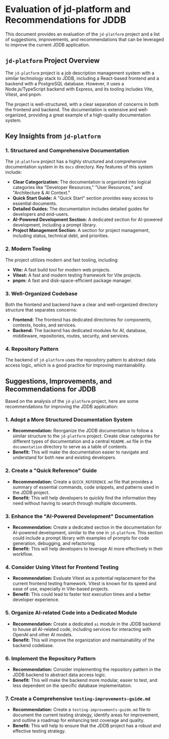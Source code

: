 # Evaluation of jd-platform and Recommendations for JDDB

This document provides an evaluation of the `jd-platform` project and a list of suggestions, improvements, and recommendations that can be leveraged to improve the current JDDB application.

## `jd-platform` Project Overview

The `jd-platform` project is a job description management system with a similar technology stack to JDDB, including a React-based frontend and a backend with a PostgreSQL database. However, it uses a Node.js/TypeScript backend with Express, and its tooling includes Vite, Vitest, and pnpm.

The project is well-structured, with a clear separation of concerns in both the frontend and backend. The documentation is extensive and well-organized, providing a great example of a high-quality documentation system.

## Key Insights from `jd-platform`

### 1. Structured and Comprehensive Documentation

The `jd-platform` project has a highly structured and comprehensive documentation system in its `docs` directory. Key features of this system include:

*   **Clear Categorization:** The documentation is organized into logical categories like "Developer Resources," "User Resources," and "Architecture & AI Context."
*   **Quick Start Guide:** A "Quick Start" section provides easy access to essential documents.
*   **Detailed Guides:** The documentation includes detailed guides for developers and end-users.
*   **AI-Powered Development Section:** A dedicated section for AI-powered development, including a prompt library.
*   **Project Management Section:** A section for project management, including status, technical debt, and priorities.

### 2. Modern Tooling

The project utilizes modern and fast tooling, including:

*   **Vite:** A fast build tool for modern web projects.
*   **Vitest:** A fast and modern testing framework for Vite projects.
*   **pnpm:** A fast and disk-space-efficient package manager.

### 3. Well-Organized Codebase

Both the frontend and backend have a clear and well-organized directory structure that separates concerns:

*   **Frontend:** The frontend has dedicated directories for components, contexts, hooks, and services.
*   **Backend:** The backend has dedicated modules for AI, database, middleware, repositories, routes, security, and services.

### 4. Repository Pattern

The backend of `jd-platform` uses the repository pattern to abstract data access logic, which is a good practice for improving maintainability.

## Suggestions, Improvements, and Recommendations for JDDB

Based on the analysis of the `jd-platform` project, here are some recommendations for improving the JDDB application:

### 1. Adopt a More Structured Documentation System

*   **Recommendation:** Reorganize the JDDB documentation to follow a similar structure to the `jd-platform` project. Create clear categories for different types of documentation and a central `README.md` file in the `documentation` directory to serve as a table of contents.
*   **Benefit:** This will make the documentation easier to navigate and understand for both new and existing developers.

### 2. Create a "Quick Reference" Guide

*   **Recommendation:** Create a `QUICK_REFERENCE.md` file that provides a summary of essential commands, code snippets, and patterns used in the JDDB project.
*   **Benefit:** This will help developers to quickly find the information they need without having to search through multiple documents.

### 3. Enhance the "AI-Powered Development" Documentation

*   **Recommendation:** Create a dedicated section in the documentation for AI-powered development, similar to the one in `jd-platform`. This section could include a prompt library with examples of prompts for code generation, debugging, and refactoring.
*   **Benefit:** This will help developers to leverage AI more effectively in their workflow.

### 4. Consider Using Vitest for Frontend Testing

*   **Recommendation:** Evaluate Vitest as a potential replacement for the current frontend testing framework. Vitest is known for its speed and ease of use, especially in Vite-based projects.
*   **Benefit:** This could lead to faster test execution times and a better developer experience.

### 5. Organize AI-related Code into a Dedicated Module

*   **Recommendation:** Create a dedicated `ai` module in the JDDB backend to house all AI-related code, including services for interacting with OpenAI and other AI models.
*   **Benefit:** This will improve the organization and maintainability of the backend codebase.

### 6. Implement the Repository Pattern

*   **Recommendation:** Consider implementing the repository pattern in the JDDB backend to abstract data access logic.
*   **Benefit:** This will make the backend more modular, easier to test, and less dependent on the specific database implementation.

### 7. Create a Comprehensive `testing-improvements-guide.md`

*   **Recommendation:** Create a `testing-improvements-guide.md` file to document the current testing strategy, identify areas for improvement, and outline a roadmap for enhancing test coverage and quality.
*   **Benefit:** This will help to ensure that the JDDB project has a robust and effective testing strategy.
